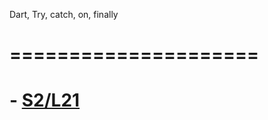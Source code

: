 Dart, Try, catch, on, finally
# =====================



# - [S2/L21](https://www.youtube.com/watch?v=-JCQKmZn8pI&list=PLCKuOXG0bPi0sIn-nDsi7ma9OV6MEMkxj&index=27)